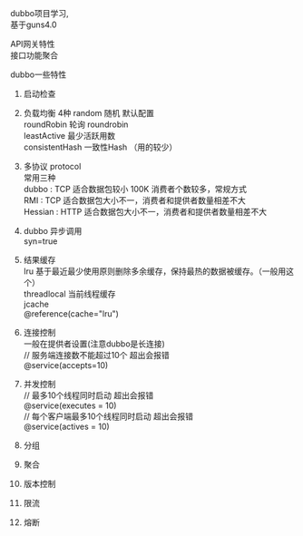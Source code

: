 dubbo项目学习, <br/> 
基于guns4.0

API网关特性 <br/> 
    接口功能聚合 <br/> 


dubbo一些特性 <br/> 
1. 启动检查
2. 负载均衡 4种
   random 随机 默认配置 <br/> 
   roundRobin  轮询 roundrobin <br/> 
   leastActive 最少活跃用数 <br/> 
   consistentHash 一致性Hash （用的较少） <br/> 
  
3. 多协议 protocol <br/> 
常用三种 <br/> 
  dubbo : TCP 适合数据包较小 100K 消费者个数较多，常规方式 <br/> 
  RMI : TCP 适合数据包大小不一，消费者和提供者数量相差不大 <br/> 
  Hessian : HTTP 适合数据包大小不一，消费者和提供者数量相差不大 <br/> 

4. dubbo 异步调用 <br/> 
  syn=true
  
5. 结果缓存 <br/> 
  lru 基于最近最少使用原则删除多余缓存，保持最热的数据被缓存。（一般用这个） <br/> 
  threadlocal  当前线程缓存 <br/> 
  jcache <br/> 
 @reference(cache="lru") <br/> 

6. 连接控制 <br/> 
一般在提供者设置(注意dubbo是长连接) <br/> 
// 服务端连接数不能超过10个 超出会报错 <br/>
@service(accepts=10)

7. 并发控制 <br/> 
// 最多10个线程同时启动 超出会报错 <br/> 
@service(executes = 10)  <br/> 
// 每个客户端最多10个线程同时启动 超出会报错 <br/> 
@service(actives = 10) <br/> 

8. 分组 <br/> 

9. 聚合 <br/> 

10. 版本控制

11. 限流

12. 熔断


